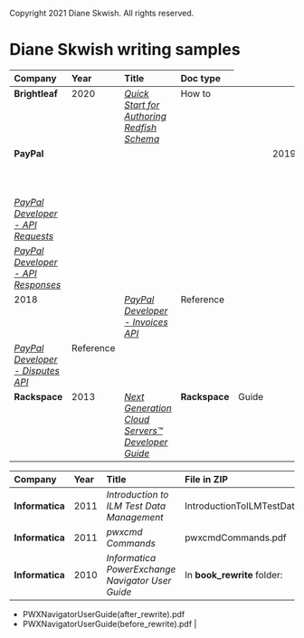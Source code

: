 Copyright 2021 Diane Skwish. All rights reserved.

# Diane Skwish writing samples

<table>
   <thead>
      <tr>
         <th align="left" valign="top">Company</th>
         <th align="left" valign="top">Year</th>
         <th align="left" valign="top">Title</th>
         <th align="left" valign="top">Doc type</th>
      </tr>
   </thead>
   <tbody>
      <tr>
         <td align="left" valign="top"><b>Brightleaf</b></td>
         <td align="left" valign="top">2020</td>
         <td align="left" valign="top"><a href="https://www.dmtf.org/sites/default/files/standards/documents/DSP2055_1.0.0.pdf"><i>Quick Start for Authoring Redfish Schema</i></a></td>
         <td align="left" valign="top">How to</td>
      </tr>
      <tr>
         <td align="left" valign="top" colspan="5"><b>PayPal</b></td>
         <td align="left" valign="top" colspan="3">2019</td>
         <td align="left" valign="top"><a href="https://web.archive.org/web/20190502194619if_/https:/developer.paypal.com/docs/api/overview/"><i>PayPal Developer - Get Started</i></a></td>
         <td align="left" valign="top" colspan="3">Get started guide</td>
      </tr>
      <tr>
         <td align="left" valign="top"><a href="https://web.archive.org/web/20190607211049/https:/developer.paypal.com/docs/api/reference/api-requests/"><i>PayPal Developer - API Requests</i></a></td>
      </tr>
      <tr>
         <td align="left" valign="top"><a href="https://web.archive.org/web/20200722200441/https:/developer.paypal.com/docs/api/reference/api-responses/"><i>PayPal Developer - API Responses</i></a></td>
      </tr>
      <tr>
         <td align="left" valign="top" colspan="2">2018</td>
         <td align="left" valign="top"><a href="https://web.archive.org/web/20200722194350/https:/developer.paypal.com/docs/api/invoicing/v2/"><i>PayPal Developer - Invoices API</i></a></td>
         <td align="left" valign="top">Reference</td>
      </tr>
      <tr>
         <td align="left" valign="top"><a href="https://web.archive.org/web/20200722200517/https:/developer.paypal.com/docs/api/customer-disputes/v1/"><i>PayPal Developer - Disputes API</i></a></td>
         <td align="left" valign="top">Reference</td>
      </tr>
      <tr>
         <td align="left" valign="top"><b>Rackspace</b></td>
         <td align="left" valign="top">2013</td>
         <td align="left" valign="top"><a href="https://web.archive.org/web/20130513223532/http://docs.rackspace.com/servers/api/v2/cs-devguide/content/index.html"><i>Next Generation Cloud Servers™ Developer Guide</i></a></td>
         <td align="left" valign="top"><b>Rackspace</b></td>
         <td align="left" valign="top">Guide</td>
      </tr>
   </tbody>
</table>

| **Company** | **Year** | **Title** | **File in ZIP** |
| :--- | :--- | :--- | :--- |
| **Informatica** | 2011 | _Introduction to ILM Test Data Management_ | IntroductionToILMTestDataManagement.pdf |
| **Informatica** | 2011 | _pwxcmd Commands_ | pwxcmdCommands.pdf |
| **Informatica** | 2010 | _Informatica PowerExchange Navigator User Guide_ | In **book\_rewrite** folder:
- PWXNavigatorUserGuide(after\_rewrite).pdf
- PWXNavigatorUserGuide(before\_rewrite).pdf
 |